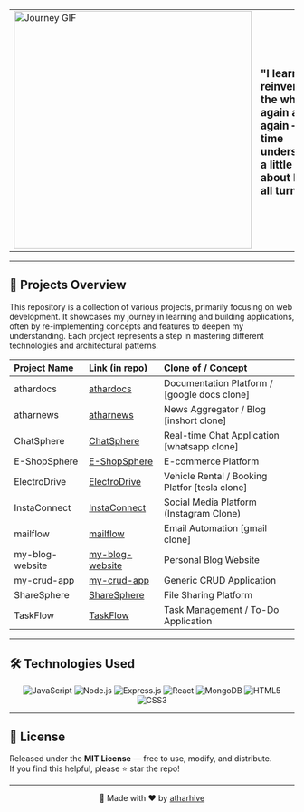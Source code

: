 <table>
<tr>
<td>

<img src="https://i.pinimg.com/originals/43/b7/89/43b78950873532ad7b94d9ca89937993.gif" width="420" alt="Journey GIF" />

</td>
<td>

<h3>"I learned by reinventing the wheel, again and again — each time understanding a little more about how it all turns."</h3>

</td>
</tr>
</table>

---

## 🚀 Projects Overview

This repository is a collection of various projects, primarily focusing on web development. It showcases my journey in learning and building applications, often by re-implementing concepts and features to deepen my understanding. Each project represents a step in mastering different technologies and architectural patterns.

| Project Name    | Link (in repo)                               | Clone of / Concept                               |
| :-------------- | :------------------------------------------- | :----------------------------------------------- |
| athardocs       | [athardocs](./athardocs)                     | Documentation Platform / [google docs clone]     |
| atharnews       | [atharnews](./atharnews)                     | News Aggregator / Blog   [inshort clone]         |
| ChatSphere      | [ChatSphere](./ChatSphere)                   | Real-time Chat Application [whatsapp clone]      |
| E-ShopSphere    | [E-ShopSphere](./E-ShopSphere)               | E-commerce Platform                              |
| ElectroDrive    | [ElectroDrive](./ElectroDrive)               | Vehicle Rental / Booking Platfor [tesla clone]   |
| InstaConnect    | [InstaConnect](./InstaConnect)               | Social Media Platform (Instagram Clone)          |
| mailflow        | [mailflow](./mailflow)                       | Email Automation  [gmail clone]                  |
| my-blog-website | [my-blog-website](./my-blog-website)         | Personal Blog Website                            |
| my-crud-app     | [my-crud-app](./my-crud-app)                 | Generic CRUD Application                         |
| ShareSphere     | [ShareSphere](./ShareSphere)                 | File Sharing Platform                            |
| TaskFlow        | [TaskFlow](./TaskFlow)                       | Task Management / To-Do Application              |

---

## 🛠️ Technologies Used

<div align="center">

<img src="https://img.shields.io/badge/JavaScript-F7DF1E?style=for-the-badge&logo=javascript&logoColor=black" alt="JavaScript" />
<img src="https://img.shields.io/badge/Node.js-339933?style=for-the-badge&logo=node.js&logoColor=white" alt="Node.js" />
<img src="https://img.shields.io/badge/Express.js-000000?style=for-the-badge&logo=express&logoColor=white" alt="Express.js" />
<img src="https://img.shields.io/badge/React-61DAFB?style=for-the-badge&logo=react&logoColor=black" alt="React" />
<img src="https://img.shields.io/badge/MongoDB-47A248?style=for-the-badge&logo=mongodb&logoColor=white" alt="MongoDB" />
<img src="https://img.shields.io/badge/HTML5-E34F26?style=for-the-badge&logo=html5&logoColor=white" alt="HTML5" />
<img src="https://img.shields.io/badge/CSS3-1572B6?style=for-the-badge&logo=css3&logoColor=white" alt="CSS3" />

</div>

---

## 📜 License

Released under the **MIT License** — free to use, modify, and distribute.  
If you find this helpful, please ⭐ star the repo!

---

<div align="center">

🚀 Made with ❤️ by [atharhive](https://github.com/atharhive)

</div>
